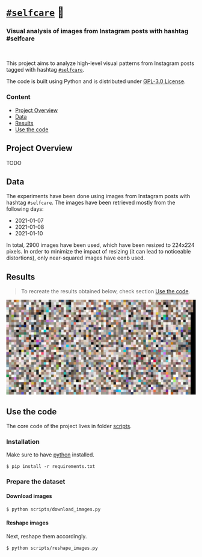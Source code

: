 # [`#selfcare`](https://www.instagram.com/explore/tags/selfcare/) 🛀

<h3>Visual analysis of images from Instagram posts with hashtag #selfcare</h3>

<br>

This project aims to analyze high-level visual patterns from Instagram posts tagged with hashtag
[`#selfcare`](https://www.instagram.com/explore/tags/selfcare/).

The code is built using Python and is distributed under [GPL-3.0 License](LICENSE).


### Content

- [Project Overview](#project-overview)
- [Data](#data)
- [Results](#results)
- [Use the code](#use-the-code)

## Project Overview
TODO

## Data
The experiments have been done using images from Instagram posts with hashtag `#selfcare`. The images have been retrieved mostly
from the following days:

- 2021-01-07
- 2021-01-08
- 2021-01-10

In total, 2900 images have been used, which have been resized to 224x224 pixels. In order to minimize the impact of resizing (it can lead to noticeable distortions), only near-squared images have eenb used.

## Results
> To recreate the results obtained below, check section [Use the code](#use-the-code).

![](results/collage.jpg)
## Use the code
The core code of the project lives in folder [scripts](scripts). 
### Installation
Make sure to have [python](https://www.python.org/downloads/) installed. 
```
$ pip install -r requirements.txt
```

### Prepare the dataset
#### Download images
```
$ python scripts/download_images.py
```

#### Reshape images
Next, reshape them accordingly.
```
$ python scripts/reshape_images.py
```

